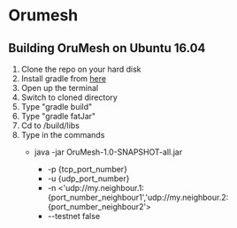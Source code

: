 # Orumesh
## Building OruMesh on Ubuntu 16.04
<ol> 
  <li>Clone the repo on your hard disk</li>
  <li>Install gradle from <a href="https://gradle.org/install"> here </a> </li>
  <li>Open up the terminal</li>
  <li>Switch to cloned directory</li>
  <li>Type "gradle build"</li>
  <li>Type "gradle fatJar"</li>
  <li>Cd to /build/libs</li>
  <li>Type in the commands</li>
    <ul>
      <li>java -jar OruMesh-1.0-SNAPSHOT-all.jar</li>
      <ul>
        <li>-p {tcp_port_number}</li>
        <li>-u {udp_port_number}</li>
        <li>-n <'udp://my.neighbour.1:{port_number_neighbour1','udp://my.neighbour.2:{port_number_neighbour2'></li>
        <li>--testnet false</li>
      <ul>
    </ul>
</ol>
